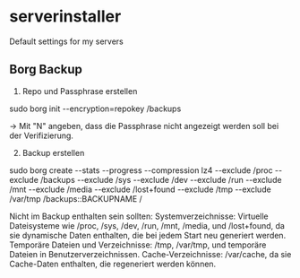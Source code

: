 # serverinstaller
Default settings for my servers

## Borg Backup
1. Repo und Passphrase erstellen

sudo borg init --encryption=repokey /backups

-> Mit "N" angeben, dass die Passphrase nicht angezeigt werden soll bei der Verifizierung.


2. Backup erstellen

sudo borg create --stats --progress --compression lz4 --exclude /proc --exclude /backups --exclude /sys --exclude /dev --exclude /run --exclude /mnt --exclude /media --exclude /lost+found --exclude /tmp --exclude /var/tmp /backups::BACKUPNAME / 


Nicht im Backup enthalten sein sollten:
Systemverzeichnisse: Virtuelle Dateisysteme wie /proc, /sys, /dev, /run, /mnt, /media, und /lost+found, da sie dynamische Daten enthalten, die bei jedem Start neu generiert werden.
Temporäre Dateien und Verzeichnisse: /tmp, /var/tmp, und temporäre Dateien in Benutzerverzeichnissen.
Cache-Verzeichnisse: /var/cache, da sie Cache-Daten enthalten, die regeneriert werden können.
